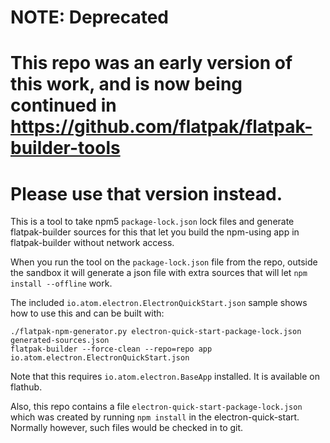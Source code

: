 # NOTE: Deprecated
# This repo was an early version of this work, and is now being continued in https://github.com/flatpak/flatpak-builder-tools
# Please use that version instead.

This is a tool to take npm5 `package-lock.json` lock files and generate flatpak-builder
sources for this that let you build the npm-using app in flatpak-builder without
network access.

When you run the tool on the `package-lock.json` file from the repo,
outside the sandbox it will generate a json file with extra sources
that will let `npm install --offline` work.

The included `io.atom.electron.ElectronQuickStart.json` sample shows how to use this
and can be built with:

	./flatpak-npm-generator.py electron-quick-start-package-lock.json generated-sources.json
	flatpak-builder --force-clean --repo=repo app io.atom.electron.ElectronQuickStart.json

Note that this requires `io.atom.electron.BaseApp` installed. It is available on flathub.

Also, this repo contains a file `electron-quick-start-package-lock.json` which was
created by running `npm install` in the electron-quick-start. Normally however, such
files would be checked in to git.
